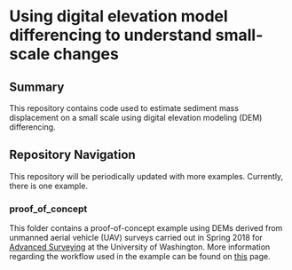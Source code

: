 # Using digital elevation model differencing to understand small-scale changes

## Summary
This repository contains code used to estimate sediment mass displacement on a small scale using digital elevation modeling (DEM) differencing.  

## Repository Navigation
This repository will be periodically updated with more examples. Currently, there is one example.  

### proof_of_concept
This folder contains a proof-of-concept example using DEMs derived from unmanned aerial vehicle (UAV) surveys carried out in Spring 2018 for [Advanced Surveying](https://docs.google.com/document/d/1YZRd6Lm_55ifhLs4GWryK41jetzRzhxjB65Yv5LBi1A/edit) at the University of Washington. More information regarding the workflow used in the example can be found on [this](https://github.com/amanaster2/micro_dem_differencing/wiki/Script-Workflow) page.
